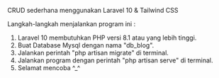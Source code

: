 CRUD sederhana menggunakan Laravel 10 & Tailwind CSS

Langkah-langkah menjalankan program ini :
1. Laravel 10 membutuhkan PHP versi 8.1 atau yang lebih tinggi.
2. Buat Database Mysql dengan nama "db_blog".
3. Jalankan perintah "php artisan migrate" di terminal.
4. Jalankan program dengan perintah "php artisan serve" di terminal.
5. Selamat mencoba ^_^ 
